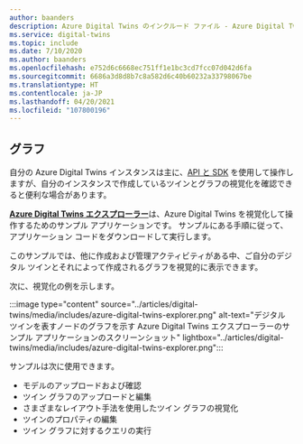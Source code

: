```yaml
---
author: baanders
description: Azure Digital Twins のインクルード ファイル - Azure Digital Twins エクスプローラーを使用した視覚化
ms.service: digital-twins
ms.topic: include
ms.date: 7/10/2020
ms.author: baanders
ms.openlocfilehash: e752d6c6668ec751ff1e1bc3cd7fcc07d042d6fa
ms.sourcegitcommit: 6686a3d8d8b7c8a582d6c40b60232a33798067be
ms.translationtype: HT
ms.contentlocale: ja-JP
ms.lasthandoff: 04/20/2021
ms.locfileid: "107800196"
---
```

## <a name="visualization"></a>グラフ

自分の Azure Digital Twins インスタンスは主に、[API と SDK](../articles/digital-twins/how-to-use-apis-sdks.md) を使用して操作しますが、自分のインスタンスで作成しているツインとグラフの視覚化を確認できると便利な場合があります。

[**Azure Digital Twins エクスプローラー**](/samples/azure-samples/digital-twins-explorer/digital-twins-explorer/)は、Azure Digital Twins を視覚化して操作するためのサンプル アプリケーションです。 サンプルにある手順に従って、アプリケーション コードをダウンロードして実行します。 

このサンプルでは、他に作成および管理アクティビティがある中、ご自分のデジタル ツインとそれによって作成されるグラフを視覚的に表示できます。

次に、視覚化の例を示します。

:::image type="content" source="../articles/digital-twins/media/includes/azure-digital-twins-explorer.png" alt-text="デジタル ツインを表すノードのグラフを示す Azure Digital Twins エクスプローラーのサンプル アプリケーションのスクリーンショット" lightbox="../articles/digital-twins/media/includes/azure-digital-twins-explorer.png":::

サンプルは次に使用できます。
* モデルのアップロードおよび確認
* ツイン グラフのアップロードと編集
* さまざまなレイアウト手法を使用したツイン グラフの視覚化
* ツインのプロパティの編集
* ツイン グラフに対するクエリの実行